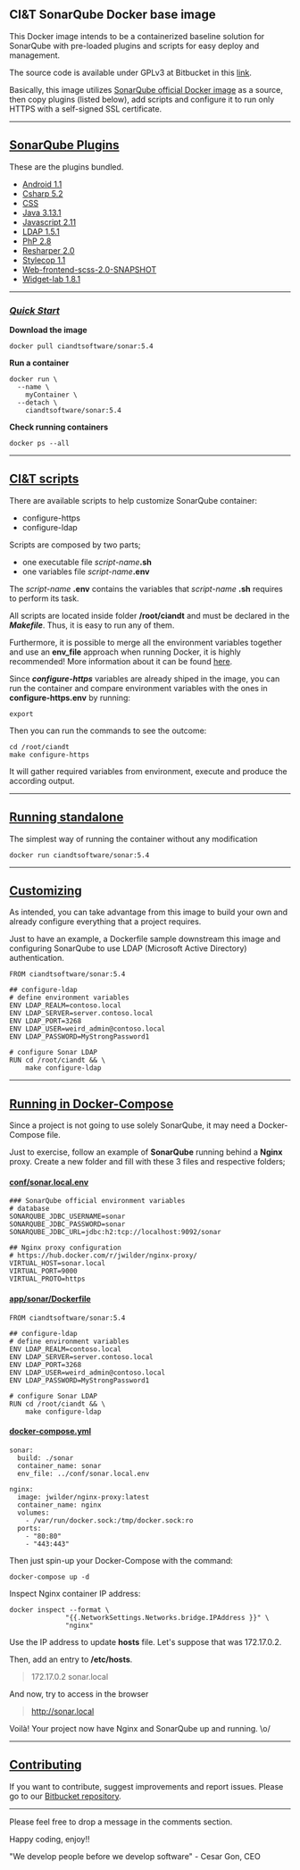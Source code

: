 ## CI&T SonarQube Docker base image

This Docker image intends to be a containerized baseline solution for SonarQube with pre-loaded plugins and scripts for easy deploy and management.

The source code is available under GPLv3 at Bitbucket in this [link](https://bitbucket.org/ciandt_it/docker-hub-sonar).

Basically, this image utilizes [SonarQube official Docker image](https://hub.docker.com/_/sonarqube/) as a source, then copy plugins (listed below), add scripts and configure it to run only HTTPS with a self-signed SSL certificate.

* * *

## [SonarQube Plugins](#plugins)

These are the plugins bundled.

- [Android 1.1](https://github.com/SonarQubeCommunity/sonar-android)
- [Csharp 5.2](http://docs.sonarqube.org/display/PLUG/C%23+Plugin)
- [CSS](https://github.com/SonarQubeCommunity/sonar-css)
- [Java 3.13.1](http://docs.sonarqube.org/display/PLUG/Java+Plugin)
- [Javascript 2.11](http://docs.sonarqube.org/display/PLUG/JavaScript+Plugin)
- [LDAP 1.5.1](http://docs.sonarqube.org/display/PLUG/LDAP+Plugin)
- [PhP 2.8](http://docs.sonarqube.org/display/PLUG/PHP+Plugin)
- [Resharper 2.0](http://docs.sonarqube.org/display/PLUG/ReSharper+Plugin)
- [Stylecop 1.1](http://docs.sonarqube.org/pages/viewpage.action?pageId=1441942)
- [Web-frontend-scss-2.0-SNAPSHOT](http://docs.sonarqube.org/display/PLUG/Web+Plugin)
- [Widget-lab 1.8.1](http://docs.sonarqube.org/display/DEV/Build+Plugin)

* * *

### [*Quick Start*](#quickstart)

__Download the image__

```
docker pull ciandtsoftware/sonar:5.4
```

__Run a container__

```
docker run \
  --name \
    myContainer \
  --detach \
    ciandtsoftware/sonar:5.4
```

__Check running containers__

```
docker ps --all
```

 * * *

## [CI&T scripts](#scripts)

There are available scripts to help customize SonarQube container:

- configure-https
- configure-ldap

Scripts are composed by two parts;

- one executable file *script-name*__.sh__
- one variables file *script-name*__.env__

The *script-name* __.env__ contains the variables that *script-name* __.sh__ requires to perform its task.

All scripts are located inside folder __/root/ciandt__ and must be declared in the *__Makefile__*. Thus, it is easy to run any of them.

Furthermore, it is possible to merge all the environment variables together and use an __env_file__ approach when running Docker, it is highly recommended!
More information about it can be found [here](https://docs.docker.com/compose/env-file/).

Since ***configure-https*** variables are already shiped in the image, you can run the container and compare environment variables with the ones in __configure-https.env__ by running:
```
export
```

Then you can run the commands to see the outcome:
```
cd /root/ciandt
make configure-https
```

It will gather required variables from environment, execute and produce the according output.

* * *

## [Running standalone](#running-standalone)

The simplest way of running the container without any modification

```
docker run ciandtsoftware/sonar:5.4
```

* * *

## [Customizing](#customizing)

As intended, you can take advantage from this image to build your own and already configure everything that a project requires.

Just to have an example, a Dockerfile sample downstream this image and configuring SonarQube to use LDAP (Microsoft Active Directory) authentication.

```
FROM ciandtsoftware/sonar:5.4

## configure-ldap
# define environment variables
ENV LDAP_REALM=contoso.local
ENV LDAP_SERVER=server.contoso.local
ENV LDAP_PORT=3268
ENV LDAP_USER=weird_admin@contoso.local
ENV LDAP_PASSWORD=MyStrongPassword1

# configure Sonar LDAP
RUN cd /root/ciandt && \
    make configure-ldap
```

* * *

## [Running in Docker-Compose](#running-docker-compose)

Since a project is not going to use solely SonarQube, it may need a Docker-Compose file.

Just to exercise, follow an example of __SonarQube__ running behind a __Nginx__ proxy. Create a new folder and fill with these 3 files and respective folders;

#### [__conf/sonar.local.env__](#sonar-env)

```
### SonarQube official environment variables
# database
SONARQUBE_JDBC_USERNAME=sonar
SONARQUBE_JDBC_PASSWORD=sonar
SONARQUBE_JDBC_URL=jdbc:h2:tcp://localhost:9092/sonar

## Nginx proxy configuration
# https://hub.docker.com/r/jwilder/nginx-proxy/
VIRTUAL_HOST=sonar.local
VIRTUAL_PORT=9000
VIRTUAL_PROTO=https
```

#### [__app/sonar/Dockerfile__](#dockerfile)

```
FROM ciandtsoftware/sonar:5.4

## configure-ldap
# define environment variables
ENV LDAP_REALM=contoso.local
ENV LDAP_SERVER=server.contoso.local
ENV LDAP_PORT=3268
ENV LDAP_USER=weird_admin@contoso.local
ENV LDAP_PASSWORD=MyStrongPassword1

# configure Sonar LDAP
RUN cd /root/ciandt && \
    make configure-ldap
```

#### [__docker-compose.yml__](#docker-compose)

```
sonar:
  build: ./sonar
  container_name: sonar
  env_file: ../conf/sonar.local.env

nginx:
  image: jwilder/nginx-proxy:latest
  container_name: nginx
  volumes:
    - /var/run/docker.sock:/tmp/docker.sock:ro
  ports:
    - "80:80"
    - "443:443"
```

Then just spin-up your Docker-Compose with the command:

```
docker-compose up -d
```

Inspect Nginx container IP address:

```
docker inspect --format \
              "{{.NetworkSettings.Networks.bridge.IPAddress }}" \
              "nginx"
```

Use the IP address to update __hosts__ file. Let's suppose that was 172.17.0.2.

Then, add an entry to __/etc/hosts__.
> 172.17.0.2 sonar.local

And now, try to access in the browser
> http://sonar.local

Voilà!
Your project now have Nginx and SonarQube up and running.
\\o/

* * *

## [Contributing](#contributing)

If you want to contribute, suggest improvements and report issues.
Please go to our [Bitbucket repository](https://bitbucket.org/ciandt_it/docker-hub-sonar).

* * *

Please feel free to drop a message in the comments section.

Happy coding, enjoy!!

"We develop people before we develop software" - Cesar Gon, CEO
